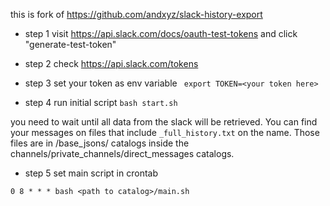 this is fork of https://github.com/andxyz/slack-history-export


- step 1 visit https://api.slack.com/docs/oauth-test-tokens and click "generate-test-token"


- step 2 check https://api.slack.com/tokens

- step 3 set your token as env variable ``` export TOKEN=<your token here>```

- step 4 run initial script ``` bash start.sh ```

you need to wait until all data from the slack will be retrieved. You can find your messages on files that include `_full_history.txt` on the name.
Those files are in /base_jsons/ catalogs inside the channels/private_channels/direct_messages catalogs.

- step 5 set main script in crontab 
``` crontab -e
0 8 * * * bash <path to catalog>/main.sh
```
